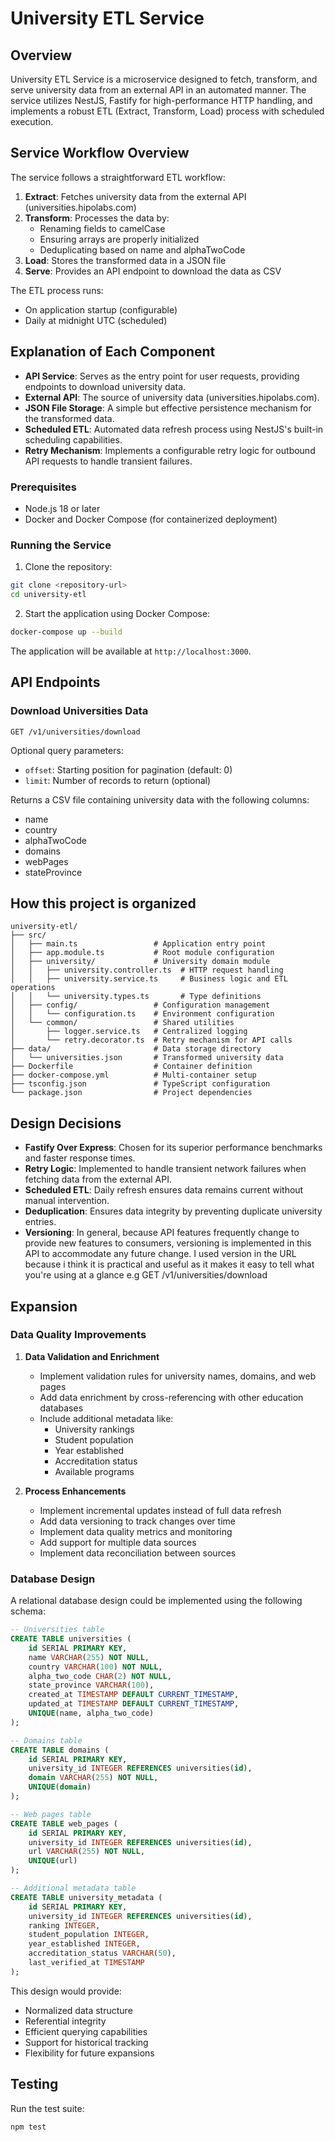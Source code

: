 # University ETL Service

## Overview

University ETL Service is a microservice designed to fetch, transform, and serve university data from an external API in an automated manner. The service utilizes NestJS, Fastify for high-performance HTTP handling, and implements a robust ETL (Extract, Transform, Load) process with scheduled execution.

## Service Workflow Overview

The service follows a straightforward ETL workflow:

1. **Extract**: Fetches university data from the external API (universities.hipolabs.com)
2. **Transform**: Processes the data by:
   - Renaming fields to camelCase
   - Ensuring arrays are properly initialized
   - Deduplicating based on name and alphaTwoCode
3. **Load**: Stores the transformed data in a JSON file
4. **Serve**: Provides an API endpoint to download the data as CSV

The ETL process runs:
- On application startup (configurable)
- Daily at midnight UTC (scheduled)

## Explanation of Each Component

- **API Service**: Serves as the entry point for user requests, providing endpoints to download university data.
- **External API**: The source of university data (universities.hipolabs.com).
- **JSON File Storage**: A simple but effective persistence mechanism for the transformed data.
- **Scheduled ETL**: Automated data refresh process using NestJS's built-in scheduling capabilities.
- **Retry Mechanism**: Implements a configurable retry logic for outbound API requests to handle transient failures.

### Prerequisites

- Node.js 18 or later
- Docker and Docker Compose (for containerized deployment)

### Running the Service

1. Clone the repository:
```sh
git clone <repository-url>
cd university-etl
```


2. Start the application using Docker Compose:
```sh
docker-compose up --build
```

The application will be available at `http://localhost:3000`.

## API Endpoints

### Download Universities Data

```
GET /v1/universities/download
```

Optional query parameters:
- `offset`: Starting position for pagination (default: 0)
- `limit`: Number of records to return (optional)

Returns a CSV file containing university data with the following columns:
- name
- country
- alphaTwoCode
- domains
- webPages
- stateProvince

## How this project is organized

```
university-etl/
├── src/
│   ├── main.ts                 # Application entry point
│   ├── app.module.ts           # Root module configuration
│   ├── university/             # University domain module
│   │   ├── university.controller.ts  # HTTP request handling
│   │   ├── university.service.ts     # Business logic and ETL operations
│   │   └── university.types.ts       # Type definitions
│   ├── config/                 # Configuration management
│   │   └── configuration.ts    # Environment configuration
│   └── common/                 # Shared utilities
│       ├── logger.service.ts   # Centralized logging
│       └── retry.decorator.ts  # Retry mechanism for API calls
├── data/                       # Data storage directory
│   └── universities.json       # Transformed university data
├── Dockerfile                  # Container definition
├── docker-compose.yml          # Multi-container setup
├── tsconfig.json               # TypeScript configuration
└── package.json                # Project dependencies
```

## Design Decisions

- **Fastify Over Express**: Chosen for its superior performance benchmarks and faster response times.
- **Retry Logic**: Implemented to handle transient network failures when fetching data from the external API.
- **Scheduled ETL**: Daily refresh ensures data remains current without manual intervention.
- **Deduplication**: Ensures data integrity by preventing duplicate university entries.
- **Versioning**: In general, because API features frequently change to provide new features to consumers, versioning is implemented in this API to accommodate any future change. I used version in the URL because i think it is practical and useful as it makes it easy to tell what you're using at a glance e.g GET /v1/universities/download


## Expansion

### Data Quality Improvements

1. **Data Validation and Enrichment**
   - Implement validation rules for university names, domains, and web pages
   - Add data enrichment by cross-referencing with other education databases
   - Include additional metadata like:
     - University rankings
     - Student population
     - Year established
     - Accreditation status
     - Available programs

2. **Process Enhancements**
   - Implement incremental updates instead of full data refresh
   - Add data versioning to track changes over time
   - Implement data quality metrics and monitoring
   - Add support for multiple data sources
   - Implement data reconciliation between sources

### Database Design

A relational database design could be implemented using the following schema:

```sql
-- Universities table
CREATE TABLE universities (
    id SERIAL PRIMARY KEY,
    name VARCHAR(255) NOT NULL,
    country VARCHAR(100) NOT NULL,
    alpha_two_code CHAR(2) NOT NULL,
    state_province VARCHAR(100),
    created_at TIMESTAMP DEFAULT CURRENT_TIMESTAMP,
    updated_at TIMESTAMP DEFAULT CURRENT_TIMESTAMP,
    UNIQUE(name, alpha_two_code)
);

-- Domains table
CREATE TABLE domains (
    id SERIAL PRIMARY KEY,
    university_id INTEGER REFERENCES universities(id),
    domain VARCHAR(255) NOT NULL,
    UNIQUE(domain)
);

-- Web pages table
CREATE TABLE web_pages (
    id SERIAL PRIMARY KEY,
    university_id INTEGER REFERENCES universities(id),
    url VARCHAR(255) NOT NULL,
    UNIQUE(url)
);

-- Additional metadata table
CREATE TABLE university_metadata (
    id SERIAL PRIMARY KEY,
    university_id INTEGER REFERENCES universities(id),
    ranking INTEGER,
    student_population INTEGER,
    year_established INTEGER,
    accreditation_status VARCHAR(50),
    last_verified_at TIMESTAMP
);
```

This design would provide:
- Normalized data structure
- Referential integrity
- Efficient querying capabilities
- Support for historical tracking
- Flexibility for future expansions

## Testing

Run the test suite:
```sh
npm test
```